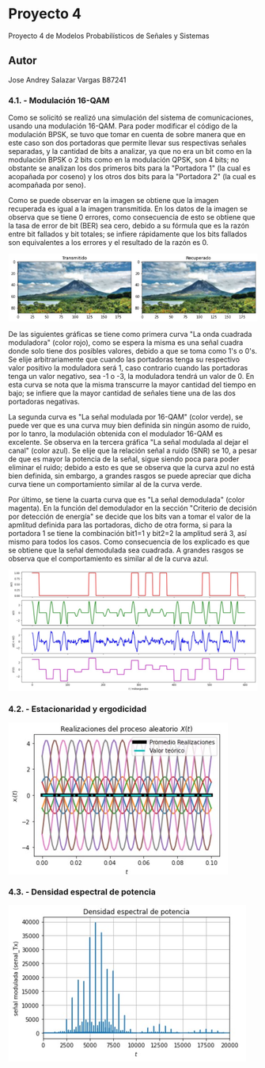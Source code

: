 # Proyecto 4
Proyecto 4 de Modelos Probabilísticos de Señales y Sistemas

## Autor
Jose Andrey Salazar Vargas B87241

### 4.1. - Modulación 16-QAM

Como se solicitó se realizó una simulación del sistema de comunicaciones, usando una modulación 16-QAM. Para poder modificar el código de la modulación BPSK, se tuvo que tomar en cuenta de sobre manera que en este caso son dos portadoras que permite llevar sus respectivas señales separadas, y la cantidad de bits a analizar, ya que no era un bit como en la modulación BPSK o 2 bits como en la modulación QPSK, son 4 bits; no obstante se analizan los dos primeros bits para la "Portadora 1" (la cual es acopañada por coseno) y los otros dos bits para la "Portadora 2" (la cual es acompañada por seno).

Como se puede observar en la imagen se obtiene que la imagen recuperada es igual a la imagen transmitida. En los datos de la imagen se observa que se tiene 0 errores, como consecuencia de esto se obtiene que la tasa de error de bit (BER) sea cero, debido a su fórmula que es la razón entre bit fallados y bit totales; se infiere rápidamente que los bits fallados son equivalentes a los errores y el resultado de la razón es 0.

![](imagenr.png)

De las siguientes gráficas se tiene como primera curva "La onda cuadrada moduladora" (color rojo), como se espera la misma es una señal cuadra donde solo tiene dos posibles valores, debido a que se toma como 1's o 0's. Se elije arbitrariamente que cuando las portadoras tenga su respectivo valor positivo la moduladora será 1, caso contrario cuando las portadoras tenga un valor negativo, sea -1 o -3, la moduladora tendrá un valor de 0. En esta curva se nota que la misma transcurre la mayor cantidad del tiempo en bajo; se infiere que la mayor cantidad de señales tiene una de las dos portadoras negativas.

La segunda curva es "La señal modulada por 16-QAM" (color verde), se puede ver que es una curva muy bien definida sin ningún asomo de ruido, por lo tanro, la modulación obtenida con el modulador 16-QAM es excelente. Se observa en la tercera gráfica "La señal modulada al dejar el canal" (color azul). Se elije que la relación señal a ruido (SNR) se 10, a pesar de que es mayor la potencia de la señal, sigue siendo poca para poder eliminar el ruido; debido a esto es que se observa que la curva azul no está bien definida, sin embargo, a grandes rasgos se puede apreciar que dicha curva tiene un comportamiento similar al de la curva verde.

Por último, se tiene la cuarta curva que es "La señal demodulada" (color magenta). En la función del demodulador en la sección "Criterio de decisión por detección de energía" se decide que los bits van a tomar el valor de la apmlitud definida para las portadoras, dicho de otra forma, si para la portadora 1 se tiene la combinación bit1=1 y bit2=2 la amplitud será 3, así mismo para todos los casos. Como consecuencia de los explicado es que se obtiene que la señal demodulada sea cuadrada. A grandes rasgos se observa que el comportamiento es similar al de la curva azul.

![](graficas.png)


### 4.2. - Estacionaridad y ergodicidad

![](graficas2.png)

### 4.3. - Densidad espectral de potencia


![](graficas3.png)
